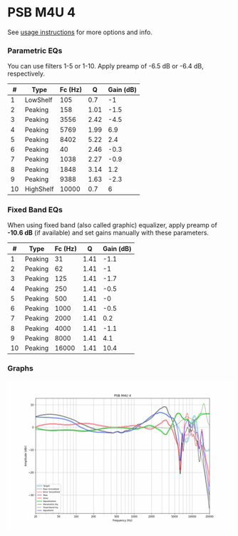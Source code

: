 # PSB M4U 4
See [usage instructions](https://github.com/jaakkopasanen/AutoEq#usage) for more options and info.

### Parametric EQs
You can use filters 1-5 or 1-10. Apply preamp of -6.5 dB or -6.4 dB, respectively.

|   # | Type      |   Fc (Hz) |    Q |   Gain (dB) |
|-----|-----------|-----------|------|-------------|
|   1 | LowShelf  |       105 | 0.7  |        -1   |
|   2 | Peaking   |       158 | 1.01 |        -1.5 |
|   3 | Peaking   |      3556 | 2.42 |        -4.5 |
|   4 | Peaking   |      5769 | 1.99 |         6.9 |
|   5 | Peaking   |      8402 | 5.22 |         2.4 |
|   6 | Peaking   |        40 | 2.46 |        -0.3 |
|   7 | Peaking   |      1038 | 2.27 |        -0.9 |
|   8 | Peaking   |      1848 | 3.14 |         1.2 |
|   9 | Peaking   |      9388 | 1.63 |        -2.3 |
|  10 | HighShelf |     10000 | 0.7  |         6   |

### Fixed Band EQs
When using fixed band (also called graphic) equalizer, apply preamp of **-10.6 dB** (if available) and set gains manually with these parameters.

|   # | Type    |   Fc (Hz) |    Q |   Gain (dB) |
|-----|---------|-----------|------|-------------|
|   1 | Peaking |        31 | 1.41 |        -1.1 |
|   2 | Peaking |        62 | 1.41 |        -1   |
|   3 | Peaking |       125 | 1.41 |        -1.7 |
|   4 | Peaking |       250 | 1.41 |        -0.5 |
|   5 | Peaking |       500 | 1.41 |        -0   |
|   6 | Peaking |      1000 | 1.41 |        -0.5 |
|   7 | Peaking |      2000 | 1.41 |         0.2 |
|   8 | Peaking |      4000 | 1.41 |        -1.1 |
|   9 | Peaking |      8000 | 1.41 |         4.1 |
|  10 | Peaking |     16000 | 1.41 |        10.4 |

### Graphs
![](./PSB%20M4U%204.png)
